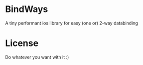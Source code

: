 # BindWays
A tiny performant ios library for easy (one or) 2-way databinding



# License
Do whatever you want with it :)

